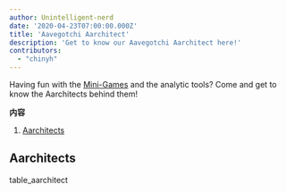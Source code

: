 ```yaml
---
author: Unintelligent-nerd
date: '2020-04-23T07:00:00.000Z'
title: 'Aavegotchi Aarchitect'
description: 'Get to know our Aavegotchi Aarchitect here!'
contributors:
  - "chinyh"
---
```


Having fun with the [Mini-Games](/minigames) and the analytic tools? Come and get to know the Aarchitects behind them!

<div class="contentsBox">

**内容**

<ol>
<li><a href=#aarchitects>Aarchitects</a></li>
</ol>

</div>

## Aarchitects

table_aarchitect